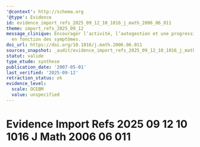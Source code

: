 ```yaml
---
'@context': http://schema.org
'@type': Evidence
id: evidence_import_refs_2025_09_12_10_1016_j_math_2006_06_011
theme: import_refs_2025_09_12
message_clinique: Encourager l’activité, l’autogestion et une progression graduée
  en fonction des symptômes.
doi_url: https://doi.org/10.1016/j.math.2006.06.011
sources_snapshot: _audit/evidence_import_refs_2025_09_12_10_1016_j_math_2006_06_011.json
statut: valide
type_etude: synthese
publication_date: '2007-05-01'
last_verified: '2025-09-12'
retraction_status: ok
evidence_level:
  scale: OCEBM
  value: unspecified
---
```

# Evidence Import Refs 2025 09 12 10 1016 J Math 2006 06 011

